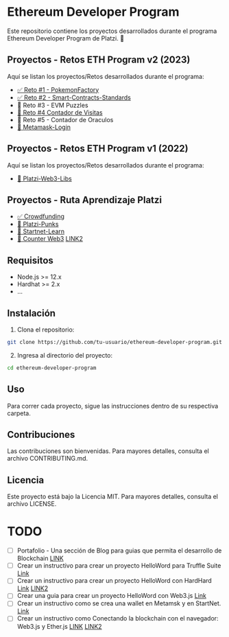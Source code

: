 # Ethereum Developer Program

Este repositorio contiene los proyectos desarrollados durante el programa Ethereum Developer Program de Platzi. 🚀

## Proyectos - Retos ETH Program v2 (2023)

Aquí se listan los proyectos/Retos desarrollados durante el programa:

- [✅ Reto #1 - PokemonFactory](./pokemonFactory/)
- [✅ Reto #2 - Smart-Contracts-Standards](./smart-contracts-standards/)
- 🔴 Reto #3 - EVM Puzzles
- [🔴 Reto #4 Contador de Visitas](./VisitCounter/)
- 🔴 Reto #5 - Contador de Oraculos
- [🔴 Metamask-Login](./metamask-login/)

## Proyectos - Retos ETH Program v1 (2022)

Aquí se listan los proyectos/Retos desarrollados durante el programa:

- [🔴 Platzi-Web3-Libs](./platzi-web3-libs/)

## Proyectos - Ruta Aprendizaje Platzi

- [✅ Crowdfunding](./crowdfunding/)
- [🔴 Platzi-Punks](./platzi-punks/)
- [🔴 Startnet-Learn](./starknet-learn/)
- [🔴 Counter Web3](https://platzi.com/clases/6438-prework-ethereum/59471-ejecutando-tu-aplicacion-descentralizada/) [LINK2](https://platzi.com/clases/6438-prework-ethereum/61281-conoce-y-evalua-los-proyectos-de-este-curso/)


## Requisitos

- Node.js >= 12.x
- Hardhat >= 2.x
- ...

## Instalación

1. Clona el repositorio:

```sh
git clone https://github.com/tu-usuario/ethereum-developer-program.git
```

2. Ingresa al directorio del proyecto:

```sh
cd ethereum-developer-program
```

## Uso

Para correr cada proyecto, sigue las instrucciones dentro de su respectiva carpeta.

## Contribuciones

Las contribuciones son bienvenidas. Para mayores detalles, consulta el archivo CONTRIBUTING.md.

## Licencia

Este proyecto está bajo la Licencia MIT. Para mayores detalles, consulta el archivo LICENSE.

# TODO
- [ ] Portafolio - Una sección de Blog para guias que permita el desarrollo de Blockchain [LINK](https://vitto.cc/web3-and-solidity-smart-contracts-development-roadmap)
- [ ] Crear un instructivo para crear un proyecto HelloWord para Truffle Suite [Link](https://platzi.com/clases/2559-prework-blockchain/43479-truffle-suite/)
- [ ] Crear un instructivo para crear un proyecto HelloWord con HardHard [Link](https://platzi.com/clases/2559-prework-blockchain/43480-hardhat/) [LINK2](https://platzi.com/clases/6438-prework-ethereum/59468-entorno-de-desarrollo-con-hardhat/)
- [ ] Crear una guia para crear un proyecto HelloWord con Web3.js [Link](https://platzi.com/clases/2559-prework-blockchain/42633-conectando-la-blockchain-con-el-navegador-web3js/)
- [ ] Crear un instructivo como se crea una wallet en Metamsk y en StartNet. [Link](https://platzi.com/clases/2559-prework-blockchain/42633-conectando-la-blockchain-con-el-navegador-web3js/)
- [ ] Crear un instructivo como Conectando la blockchain con el navegador: Web3.js y Ether.js [LINK](https://platzi.com/clases/6438-prework-ethereum/59470-conectando-la-blockchain-con-el-navegador-web3js-y/) [LINK2](https://platzi.com/clases/6438-prework-ethereum/59471-ejecutando-tu-aplicacion-descentralizada/)
